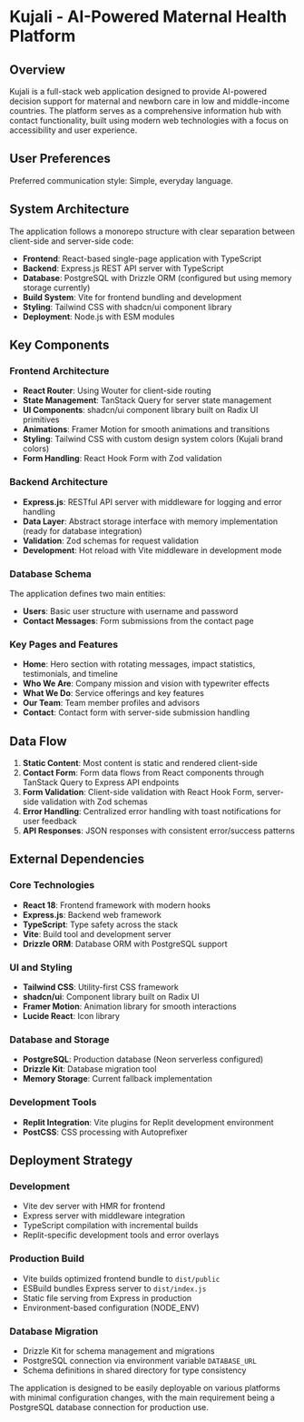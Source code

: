 # Kujali - AI-Powered Maternal Health Platform

## Overview

Kujali is a full-stack web application designed to provide AI-powered decision support for maternal and newborn care in low and middle-income countries. The platform serves as a comprehensive information hub with contact functionality, built using modern web technologies with a focus on accessibility and user experience.

## User Preferences

Preferred communication style: Simple, everyday language.

## System Architecture

The application follows a monorepo structure with clear separation between client-side and server-side code:

- **Frontend**: React-based single-page application with TypeScript
- **Backend**: Express.js REST API server with TypeScript  
- **Database**: PostgreSQL with Drizzle ORM (configured but using memory storage currently)
- **Build System**: Vite for frontend bundling and development
- **Styling**: Tailwind CSS with shadcn/ui component library
- **Deployment**: Node.js with ESM modules

## Key Components

### Frontend Architecture
- **React Router**: Using Wouter for client-side routing
- **State Management**: TanStack Query for server state management
- **UI Components**: shadcn/ui component library built on Radix UI primitives
- **Animations**: Framer Motion for smooth animations and transitions
- **Styling**: Tailwind CSS with custom design system colors (Kujali brand colors)
- **Form Handling**: React Hook Form with Zod validation

### Backend Architecture
- **Express.js**: RESTful API server with middleware for logging and error handling
- **Data Layer**: Abstract storage interface with memory implementation (ready for database integration)
- **Validation**: Zod schemas for request validation
- **Development**: Hot reload with Vite middleware in development mode

### Database Schema
The application defines two main entities:
- **Users**: Basic user structure with username and password
- **Contact Messages**: Form submissions from the contact page

### Key Pages and Features
- **Home**: Hero section with rotating messages, impact statistics, testimonials, and timeline
- **Who We Are**: Company mission and vision with typewriter effects
- **What We Do**: Service offerings and key features  
- **Our Team**: Team member profiles and advisors
- **Contact**: Contact form with server-side submission handling

## Data Flow

1. **Static Content**: Most content is static and rendered client-side
2. **Contact Form**: Form data flows from React components through TanStack Query to Express API endpoints
3. **Form Validation**: Client-side validation with React Hook Form, server-side validation with Zod schemas
4. **Error Handling**: Centralized error handling with toast notifications for user feedback
5. **API Responses**: JSON responses with consistent error/success patterns

## External Dependencies

### Core Technologies
- **React 18**: Frontend framework with modern hooks
- **Express.js**: Backend web framework
- **TypeScript**: Type safety across the stack
- **Vite**: Build tool and development server
- **Drizzle ORM**: Database ORM with PostgreSQL support

### UI and Styling
- **Tailwind CSS**: Utility-first CSS framework
- **shadcn/ui**: Component library built on Radix UI
- **Framer Motion**: Animation library for smooth interactions
- **Lucide React**: Icon library

### Database and Storage
- **PostgreSQL**: Production database (Neon serverless configured)
- **Drizzle Kit**: Database migration tool
- **Memory Storage**: Current fallback implementation

### Development Tools
- **Replit Integration**: Vite plugins for Replit development environment
- **PostCSS**: CSS processing with Autoprefixer

## Deployment Strategy

### Development
- Vite dev server with HMR for frontend
- Express server with middleware integration
- TypeScript compilation with incremental builds
- Replit-specific development tools and error overlays

### Production Build
- Vite builds optimized frontend bundle to `dist/public`
- ESBuild bundles Express server to `dist/index.js`
- Static file serving from Express in production
- Environment-based configuration (NODE_ENV)

### Database Migration
- Drizzle Kit for schema management and migrations
- PostgreSQL connection via environment variable `DATABASE_URL`
- Schema definitions in shared directory for type consistency

The application is designed to be easily deployable on various platforms with minimal configuration changes, with the main requirement being a PostgreSQL database connection for production use.